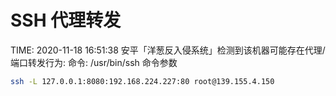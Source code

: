 # SSH 代理转发


TIME: 2020-11-18 16:51:38 安平「洋葱反入侵系统」检测到该机器可能存在代理/端口转发行为:
命令: /usr/bin/ssh
命令参数


```bash
ssh -L 127.0.0.1:8080:192.168.224.227:80 root@139.155.4.150
```
